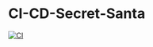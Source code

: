 # CI-CD-Secret-Santa
[![CI](https://github.com/GalinaBlokhina/CI-CD-Secret-Santa/actions/workflows/blank.yml/badge.svg)](https://github.com/GalinaBlokhina/CI-CD-Secret-Santa/actions/workflows/blank.yml)
